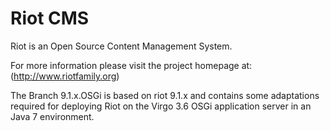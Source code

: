 Riot CMS
========

Riot is an Open Source Content Management System.

For more information please visit the project homepage at:
(http://www.riotfamily.org)

The Branch 9.1.x.OSGi is based on riot 9.1.x and contains some adaptations required for deploying Riot on the Virgo 3.6 OSGi application server in an Java 7 environment.






